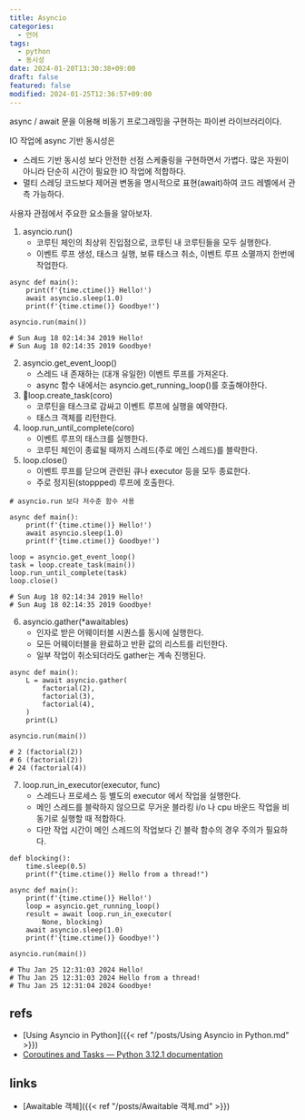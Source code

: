 ```yaml
---
title: Asyncio
categories:
  - 언어
tags:
  - python
  - 동시성
date: 2024-01-20T13:30:38+09:00
draft: false
featured: false
modified: 2024-01-25T12:36:57+09:00
---
```

async / await 문을 이용해 비동기 프로그래밍을 구현하는 파이썬 라이브러리이다.

IO 작업에 async 기반 동시성은 
- 스레드 기반 동시성 보다 안전한 선점 스케줄링을 구현하면서 가볍다. 많은 자원이 아니라 단순히 시간이 필요한 IO 작업에 적합하다.
- 멀티 스레딩 코드보다 제어권 변동을 명시적으로 표현(await)하여 코드 레벨에서 관측 가능하다.

사용자 관점에서 주요한 요소들을 알아보자.
1. asyncio.run()
	- 코루틴 체인의 최상위 진입점으로, 코루틴 내 코루틴들을 모두 실행한다.
	- 이벤트 루프 생성, 태스크 실행, 보류 태스크 취소, 이벤트 루프 소멸까지 한번에 작업한다.

```
async def main():
	print(f'{time.ctime()} Hello!')
	await asyncio.sleep(1.0)
	print(f'{time.ctime()} Goodbye!')

asyncio.run(main())

# Sun Aug 18 02:14:34 2019 Hello!
# Sun Aug 18 02:14:35 2019 Goodbye!
```

2. asyncio.get_event_loop()
	- 스레드 내 존재하는 (대개 유일한) 이벤트 루프를 가져온다.
	- async 함수 내에서는 asyncio.get_running_loop()를 호출해야한다.
3. loop.create_task(coro)
	- 코루틴을 태스크로 감싸고 이벤트 루프에 실행을 예약한다.
	- 태스크 객체를 리턴한다.
4. loop.run_until_complete(coro)
	- 이벤트 루프의 태스크를 실행한다.
	- 코루틴 체인이 종료될 때까지 스레드(주로 메인 스레드)를 블락한다.
5. loop.close()
	- 이벤트 루프를 닫으며 관련된 큐나 executor 등을 모두 종료한다.
	- 주로 정지된(stoppped) 루프에 호출한다.
```
# asyncio.run 보다 저수준 함수 사용

async def main():
	print(f'{time.ctime()} Hello!')
	await asyncio.sleep(1.0)
	print(f'{time.ctime()} Goodbye!')

loop = asyncio.get_event_loop()
task = loop.create_task(main())
loop.run_until_complete(task)
loop.close()

# Sun Aug 18 02:14:34 2019 Hello!
# Sun Aug 18 02:14:35 2019 Goodbye!
```

6. asyncio.gather(\*awaitables)
	- 인자로 받은 어웨이터블 시퀀스를 동시에 실행한다.
	- 모든 어웨이터블을 완료하고 반환 값의 리스트를 리턴한다.
	- 일부 작업이 취소되더라도 gather는 계속 진행된다.

```
async def main():
    L = await asyncio.gather(
        factorial(2),
        factorial(3),
        factorial(4),
    )
    print(L)

asyncio.run(main())

# 2 (factorial(2))
# 6 (factorial(2))
# 24 (factorial(4))
```

7. loop.run_in_executor(executor, func)
	- 스레드나 프로세스 등 별도의 executor 에서 작업을 실행한다. 
	- 메인 스레드를 블락하지 않으므로 무거운 블라킹 i/o 나 cpu 바운드 작업을 비동기로 실행할 때 적합하다.
	- 다만 작업 시간이 메인 스레드의 작업보다 긴 블락 함수의 경우 주의가 필요하다.

```
def blocking(): 
    time.sleep(0.5)
    print(f"{time.ctime()} Hello from a thread!")

async def main():
	print(f'{time.ctime()} Hello!')
	loop = asyncio.get_running_loop()
	result = await loop.run_in_executor(
        None, blocking)
	await asyncio.sleep(1.0)
	print(f'{time.ctime()} Goodbye!')

asyncio.run(main())

# Thu Jan 25 12:31:03 2024 Hello!
# Thu Jan 25 12:31:03 2024 Hello from a thread!
# Thu Jan 25 12:31:04 2024 Goodbye!
```
## refs
- [Using Asyncio in Python]({{< ref "/posts/Using Asyncio in Python.md" >}})
- [Coroutines and Tasks — Python 3.12.1 documentation](https://docs.python.org/3.12/library/asyncio-task.html)


## links
- [Awaitable 객체]({{< ref "/posts/Awaitable 객체.md" >}})
